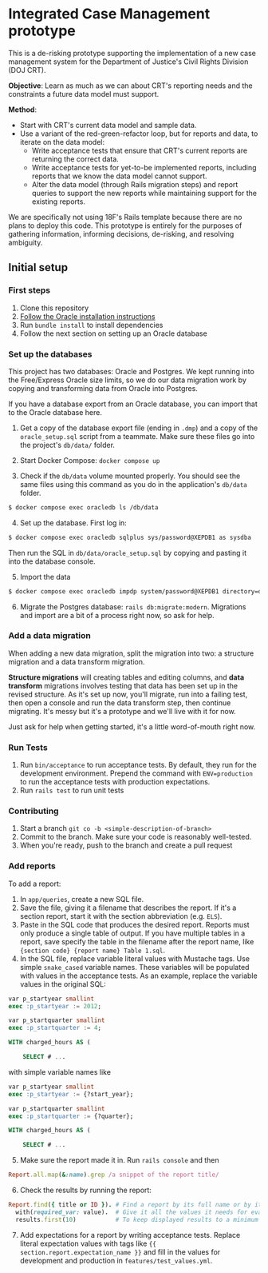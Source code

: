 # Integrated Case Management prototype

This is a de-risking prototype supporting the implementation of a new case management system for the Department of Justice's Civil Rights Division (DOJ CRT).

**Objective**: Learn as much as we can about CRT's reporting needs and the constraints a future data model must support.

**Method**:
- Start with CRT's current data model and sample data.
- Use a variant of the red-green-refactor loop, but for reports and data, to iterate on the data model:
  - Write acceptance tests that ensure that CRT's current reports are returning the correct data.
  - Write acceptance tests for yet-to-be implemented reports, including reports that we know the data model cannot support.
  - Alter the data model (through Rails migration steps) and report queries to support the new reports while maintaining support for the existing reports.

We are specifically not using 18F's Rails template because there are no plans to deploy this code. This prototype is entirely for the purposes of gathering information, informing decisions, de-risking, and resolving ambiguity.

## Initial setup

### First steps

1. Clone this repository
1. [Follow the Oracle installation instructions](https://www.rubydoc.info/github/kubo/ruby-oci8/file/docs/install-on-osx.md)
1. Run `bundle install` to install dependencies
1. Follow the next section on setting up an Oracle database

### Set up the databases

This project has two databases: Oracle and Postgres. We kept running into the Free/Express Oracle size limits, so we do our data migration work by copying and transforming data from Oracle into Postgres.

If you have a database export from an Oracle database, you can import that to the Oracle database here.

1. Get a copy of the database export file (ending in `.dmp`) and a copy of the `oracle_setup.sql` script from a teammate. Make sure these files go into the project's `db/data/` folder.

2. Start Docker Compose: `docker compose up`

3. Check if the `db/data` volume mounted properly. You should see the same files using this command as you do in the application's `db/data` folder.

```sh
$ docker compose exec oracledb ls /db/data
```

4. Set up the database. First log in:

```sh
$ docker compose exec oracledb sqlplus sys/password@XEPDB1 as sysdba
```

Then run the SQL in `db/data/oracle_setup.sql` by copying and pasting it into the database console.

5. Import the data

```sh
$ docker compose exec oracledb impdp system/password@XEPDB1 directory=db_data dumpfile=yourFileName.dmp
```

6. Migrate the Postgres database: `rails db:migrate:modern`. Migrations and import are a bit of a process right now, so ask for help.


### Add a data migration

When adding a new data migration, split the migration into two: a structure migration and a data transform migration.

**Structure migrations** will creating tables and editing columns, and **data transform** migrations involves testing that data has been set up in the revised structure. As it's set up now, you'll migrate, run into a failing test, then open a console and run the data transform step, then continue migrating. It's messy but it's a prototype and we'll live with it for now.

Just ask for help when getting started, it's a little word-of-mouth right now.


### Run Tests

1. Run `bin/acceptance` to run acceptance tests. By default, they run for the development environment. Prepend the command with `ENV=production` to run the acceptance tests with production expectations.
1. Run `rails test` to run unit tests


### Contributing

1. Start a branch `git co -b <simple-description-of-branch>`
1. Commit to the branch. Make sure your code is reasonably well-tested.
1. When you're ready, push to the branch and create a pull request


### Add reports

To add a report:

1. In `app/queries`, create a new SQL file.
2. Save the file, giving it a filename that describes the report. If it's a section report, start it with the section abbreviation (e.g. `ELS`).
3. Paste in the SQL code that produces the desired report. Reports must only produce a single table of output. If you have multiple tables in a report, save specify the table in the filename after the report name, like `{section code} {report name} Table 1.sql`.
4. In the SQL file, replace variable literal values with Mustache tags. Use simple `snake_cased` variable names. These variables will be populated with values in the acceptance tests. As an example, replace the variable values in the original SQL:

```sql
var p_startyear smallint
exec :p_startyear := 2012;

var p_startquarter smallint
exec :p_startquarter := 4;

WITH charged_hours AS (

    SELECT # ...
```

with simple variable names like

```sql
var p_startyear smallint
exec :p_startyear := {?start_year};

var p_startquarter smallint
exec :p_startquarter := {?quarter};

WITH charged_hours AS (

    SELECT # ...
```

5. Make sure the report made it in. Run `rails console` and then

```ruby
Report.all.map(&:name).grep /a snippet of the report title/
```

6. Check the results by running the report:

```ruby
Report.find({ title or ID }). # Find a report by its full name or by its position in Report.all
  with(required_var: value).  # Give it all the values it needs for evaluation. See a report's variables with Report#variables.
  results.first(10)           # To keep displayed results to a minimum
```

7. Add expectations for a report by writing acceptance tests. Replace literal expectation values with tags like `{{ section.report.expectation_name }}` and fill in the values for development and production in `features/test_values.yml`.

